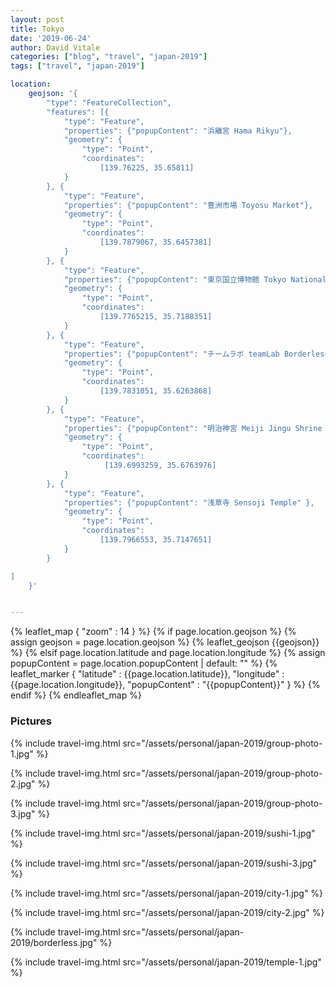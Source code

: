 ```yaml
---
layout: post
title: Tokyo
date: '2019-06-24'
author: David Vitale
categories: ["blog", "travel", "japan-2019"]
tags: ["travel", "japan-2019"]

location:
    geojson: '{
        "type": "FeatureCollection",
        "features": [{
            "type": "Feature",
            "properties": {"popupContent": "浜離宮 Hama Rikyu"},
            "geometry": {
                "type": "Point",
                "coordinates":
                    [139.76225, 35.65811]
            }
        }, {
            "type": "Feature",
            "properties": {"popupContent": "豊洲市場 Toyosu Market"},
            "geometry": {
                "type": "Point",
                "coordinates":
                    [139.7879067, 35.6457381]
            }
        }, {
            "type": "Feature",
            "properties": {"popupContent": "東京国立博物館 Tokyo National Museum"} ,
            "geometry": {
                "type": "Point",
                "coordinates":
                    [139.7765215, 35.7188351] 
            }
        }, {
            "type": "Feature",
            "properties": {"popupContent": "チームラボ teamLab Borderless" },
            "geometry": {
                "type": "Point",
                "coordinates":
                    [139.7831051, 35.6263868] 
            }
        }, {
            "type": "Feature",
            "properties": {"popupContent": "明治神宮 Meiji Jingu Shrine " },
            "geometry": {
                "type": "Point",
                "coordinates":
                     [139.6993259, 35.6763976] 
            }
        }, {
            "type": "Feature",
            "properties": {"popupContent": "浅草寺 Sensoji Temple" },
            "geometry": {
                "type": "Point",
                "coordinates":
                    [139.7966553, 35.7147651] 
            }
        }

]
    }'


---
```



{% leaflet_map { "zoom" : 14 } %}
    {% if page.location.geojson %}
        {% assign geojson = page.location.geojson %}
        {% leaflet_geojson {{geojson}} %}
    {% elsif page.location.latitude and page.location.longitude %}
        {% assign popupContent = page.location.popupContent | default: "" %}
        {% leaflet_marker { "latitude" : {{page.location.latitude}},
                            "longitude" : {{page.location.longitude}},
                            "popupContent" : "{{popupContent}}" } %}
    {% endif %}
{% endleaflet_map %}


### Pictures

{% include travel-img.html src="/assets/personal/japan-2019/group-photo-1.jpg" %}

{% include travel-img.html src="/assets/personal/japan-2019/group-photo-2.jpg" %}

{% include travel-img.html src="/assets/personal/japan-2019/group-photo-3.jpg" %}

{% include travel-img.html src="/assets/personal/japan-2019/sushi-1.jpg" %}

{% include travel-img.html src="/assets/personal/japan-2019/sushi-3.jpg" %}

{% include travel-img.html src="/assets/personal/japan-2019/city-1.jpg" %}

{% include travel-img.html src="/assets/personal/japan-2019/city-2.jpg" %}

{% include travel-img.html src="/assets/personal/japan-2019/borderless.jpg" %}

{% include travel-img.html src="/assets/personal/japan-2019/temple-1.jpg" %}
